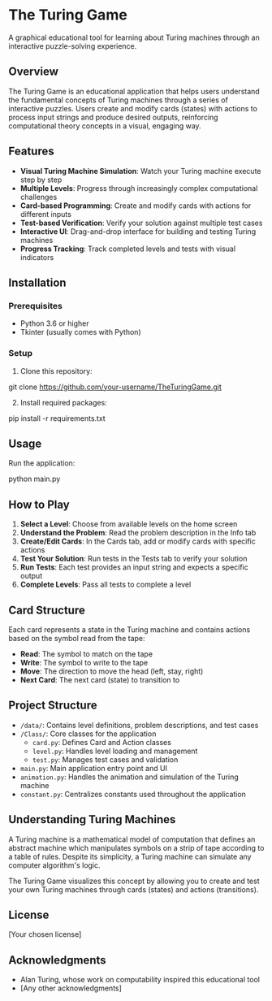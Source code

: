 # The Turing Game

A graphical educational tool for learning about Turing machines through an interactive puzzle-solving experience.

## Overview

The Turing Game is an educational application that helps users understand the fundamental concepts of Turing machines through a series of interactive puzzles. Users create and modify cards (states) with actions to process input strings and produce desired outputs, reinforcing computational theory concepts in a visual, engaging way.

## Features

- **Visual Turing Machine Simulation**: Watch your Turing machine execute step by step
- **Multiple Levels**: Progress through increasingly complex computational challenges
- **Card-based Programming**: Create and modify cards with actions for different inputs
- **Test-based Verification**: Verify your solution against multiple test cases
- **Interactive UI**: Drag-and-drop interface for building and testing Turing machines
- **Progress Tracking**: Track completed levels and tests with visual indicators

## Installation

### Prerequisites

- Python 3.6 or higher
- Tkinter (usually comes with Python)

### Setup

1. Clone this repository:

git clone https://github.com/your-username/TheTuringGame.git

2. Install required packages:

pip install -r requirements.txt


## Usage

Run the application:

python main.py


## How to Play

1. **Select a Level**: Choose from available levels on the home screen
2. **Understand the Problem**: Read the problem description in the Info tab
3. **Create/Edit Cards**: In the Cards tab, add or modify cards with specific actions
4. **Test Your Solution**: Run tests in the Tests tab to verify your solution
5. **Run Tests**: Each test provides an input string and expects a specific output
6. **Complete Levels**: Pass all tests to complete a level

## Card Structure

Each card represents a state in the Turing machine and contains actions based on the symbol read from the tape:

- **Read**: The symbol to match on the tape
- **Write**: The symbol to write to the tape
- **Move**: The direction to move the head (left, stay, right)
- **Next Card**: The next card (state) to transition to

## Project Structure

- `/data/`: Contains level definitions, problem descriptions, and test cases
- `/Class/`: Core classes for the application
  - `card.py`: Defines Card and Action classes
  - `level.py`: Handles level loading and management
  - `test.py`: Manages test cases and validation
- `main.py`: Main application entry point and UI
- `animation.py`: Handles the animation and simulation of the Turing machine
- `constant.py`: Centralizes constants used throughout the application

## Understanding Turing Machines

A Turing machine is a mathematical model of computation that defines an abstract machine which manipulates symbols on a strip of tape according to a table of rules. Despite its simplicity, a Turing machine can simulate any computer algorithm's logic.

The Turing Game visualizes this concept by allowing you to create and test your own Turing machines through cards (states) and actions (transitions).

## License

[Your chosen license]

## Acknowledgments

- Alan Turing, whose work on computability inspired this educational tool
- [Any other acknowledgments]